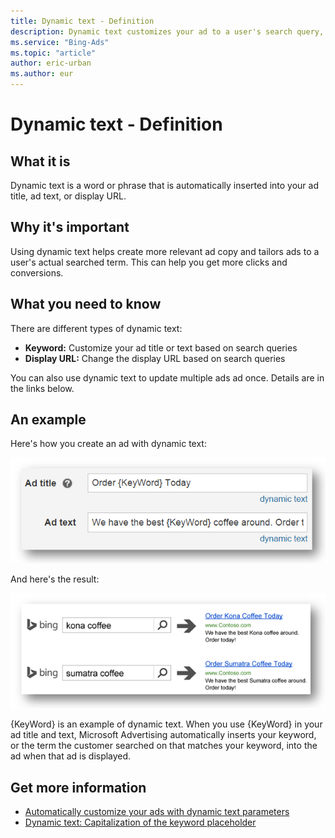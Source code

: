 ```yaml
---
title: Dynamic text - Definition
description: Dynamic text customizes your ad to a user's search query, making it more relevant and helping improve ad placement.
ms.service: "Bing-Ads"
ms.topic: "article"
author: eric-urban
ms.author: eur
---
```


# Dynamic text - Definition

## What it is

Dynamic text is a word or phrase that is automatically inserted into your ad title, ad text, or display URL.

## Why it's important

Using dynamic text helps create more relevant ad copy and tailors ads to a user's actual searched term. This can help you get more clicks and conversions.

## What you need to know

There are different types of dynamic text:

- **Keyword:**  Customize your ad title or text based on search queries
- **Display URL:**  Change the display URL based on search queries

You can also use dynamic text to update multiple ads ad once. Details are in the links below.

## An example

Here's how you create an ad with dynamic text:

![Keyword dynamic text](../images/BA_SCREENCAP_DynamicText_2.png)

And here's the result:

![Keywords in ads](../images/BA_SCREENCAP_DynamicText_1.png)

 
{KeyWord} is an example of dynamic text. When you use {KeyWord} in your ad title and text, Microsoft Advertising automatically inserts your keyword, or the term the customer searched on that matches your keyword, into the ad when that ad is displayed.

## Get more information

- [Automatically customize your ads with dynamic text parameters](./hlp_BA_CONC_AboutParameters.md)
- [Dynamic text: Capitalization of the keyword placeholder](./hlp_BA_CONC_AboutParametersKeyWord.md)


